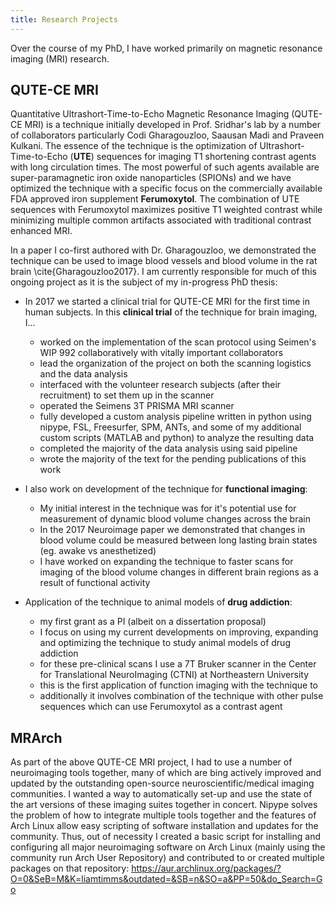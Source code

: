 ```yaml
---
title: Research Projects
---
```


Over the course of my PhD, I have worked primarily on magnetic resonance imaging (MRI) research.

## QUTE-CE MRI
Quantitative Ultrashort-Time-to-Echo Magnetic Resonance Imaging (QUTE-CE MRI) is a technique initially developed in Prof. Sridhar's lab by a number of collaborators particularly Codi Gharagouzloo, Saausan Madi and Praveen Kulkani. The essence of the technique is the optimization of Ultrashort-Time-to-Echo (**UTE**) sequences for imaging T1 shortening contrast agents with long circulation times. The most powerful of such agents available are super-paramagnetic iron oxide nanoparticles (SPIONs) and we have optimized the technique with a specific focus on the commercially available FDA approved iron supplement **Ferumoxytol**. The combination of UTE sequences with Ferumoxytol maximizes positive T1 weighted contrast while minimizing multiple common artifacts associated with traditional contrast enhanced MRI.

In a paper I co-first authored with Dr. Gharagouzloo, we demonstrated the technique can be used to image blood vessels and blood volume in the rat brain \cite{Gharagouzloo2017}. I am currently responsible for much of this ongoing project as it is the subject of my in-progress PhD thesis:

* In 2017 we started a clinical trial for QUTE-CE MRI for the first time in human subjects. In this **clinical trial** of the technique for brain imaging, I...
    + worked on the implementation of the scan protocol using Seimen's WIP 992 collaboratively with vitally important collaborators
    + lead the organization of the project on both the scanning logistics and the data analysis
    + interfaced with the volunteer research subjects (after their recruitment) to set them up in the scanner
    + operated the Seimens 3T PRISMA MRI scanner
    + fully developed a custom analysis pipeline written in python using nipype, FSL, Freesurfer, SPM, ANTs, and some of my additional custom scripts (MATLAB and python) to analyze the resulting data
    + completed the majority of the data analysis using said pipeline
    + wrote the majority of the text for the pending publications of this work

* I also work on development of the technique for **functional imaging**:
    + My initial interest in the technique was for it's potential use for measurement of dynamic blood volume changes across the brain
    + In the 2017 Neuroimage paper we demonstrated that changes in blood volume could be measured between long lasting brain states (eg. awake vs anesthetized)
    + I have worked on expanding the technique to faster scans for imaging of the blood volume changes in different brain regions as a result of functional activity

* Application of the technique to animal models of **drug addiction**:
    + my first grant as a PI (albeit on a dissertation proposal)
    + I focus on using my current developments on improving, expanding and optimizing the technique to study animal models of drug addiction
    + for these pre-clinical scans I use a 7T Bruker scanner in the Center for Translational NeuroImaging (CTNI) at Northeastern University
    + this is the first application of function imaging with the technique to
    + additionally it involves combination of the technique with other pulse sequences which can use Ferumoxytol as a contrast agent

## MRArch
As part of the above QUTE-CE MRI project, I had to use a number of neuroimaging tools together, many of which are bing actively improved and updated by the outstanding open-source neuroscientific/medical imaging communities. I wanted a way to automatically set-up and use the state of the art versions of these imaging suites together in concert. Nipype solves the problem of how to integrate multiple tools together and the features of Arch Linux allow easy scripting of software installation and updates for the community. Thus, out of necessity I created a basic script for installing and configuring all major neuroimaging software on Arch Linux (mainly using the community run Arch User Repository) and contributed to or created multiple packages on that repository: <https://aur.archlinux.org/packages/?O=0&SeB=M&K=liamtimms&outdated=&SB=n&SO=a&PP=50&do_Search=Go>


